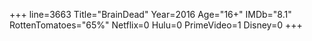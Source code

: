 +++
line=3663
Title="BrainDead"
Year=2016
Age="16+"
IMDb="8.1"
RottenTomatoes="65%"
Netflix=0
Hulu=0
PrimeVideo=1
Disney=0
+++

